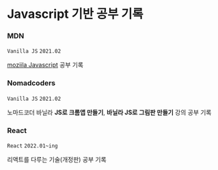 # Javascript 기반 공부 기록
### MDN

`Vanilla JS` `2021.02`

[moziila Javascript](https://developer.mozilla.org/ko/docs/Web/JavaScript) 공부 기록

### Nomadcoders

`Vanilla JS` `2021.02`

노마드코더 바닐라 __JS로 크롬앱 만들기__, __바닐라 JS로 그림판 만들기__ 강의 공부 기록

### React

`React` `2022.01~ing`

리액트를 다루는 기술(개정판) 공부 기록
